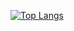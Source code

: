 
[![Top Langs](https://github-readme-stats.vercel.app/api/top-langs/?username=untillnesss&layout=compact&theme=dark)](https://github.com/untillnesss/)
